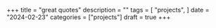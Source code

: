 +++
title = "great quotes"
description = ""
tags = [
    "projects",
]
date = "2024-02-23"
categories = ["projects"]
draft = true
+++
